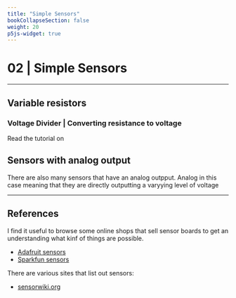 ```yaml
---
title: "Simple Sensors"
bookCollapseSection: false
weight: 20
p5js-widget: true
---
```


# 02 | Simple Sensors

---

## Variable resistors

### Voltage Divider | Converting resistance to voltage

Read the tutorial on

## Sensors with analog output

There are also many sensors that have an analog outpput. Analog in this case meaning that they are directly outputting a varyying level of voltage

---

## References

I find it useful to browse some online shops that sell sensor boards to get an understanding what kinf of things are possible. 

- [Adafruit sensors](https://www.adafruit.com/category/35)
- [Sparkfun sensors](https://www.sparkfun.com/categories/23)

There are various sites that list out sensors:

- [sensorwiki.org](https://sensorwiki.org/)